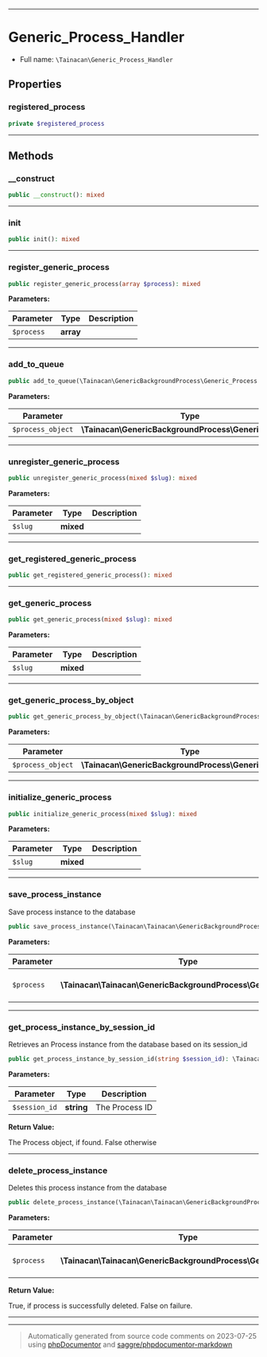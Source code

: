 ***

# Generic_Process_Handler





* Full name: `\Tainacan\Generic_Process_Handler`



## Properties


### registered_process



```php
private $registered_process
```






***

## Methods


### __construct



```php
public __construct(): mixed
```











***

### init



```php
public init(): mixed
```











***

### register_generic_process



```php
public register_generic_process(array $process): mixed
```








**Parameters:**

| Parameter | Type | Description |
|-----------|------|-------------|
| `$process` | **array** |  |




***

### add_to_queue



```php
public add_to_queue(\Tainacan\GenericBackgroundProcess\Generic_Process $process_object): mixed
```








**Parameters:**

| Parameter | Type | Description |
|-----------|------|-------------|
| `$process_object` | **\Tainacan\GenericBackgroundProcess\Generic_Process** |  |




***

### unregister_generic_process



```php
public unregister_generic_process(mixed $slug): mixed
```








**Parameters:**

| Parameter | Type | Description |
|-----------|------|-------------|
| `$slug` | **mixed** |  |




***

### get_registered_generic_process



```php
public get_registered_generic_process(): mixed
```











***

### get_generic_process



```php
public get_generic_process(mixed $slug): mixed
```








**Parameters:**

| Parameter | Type | Description |
|-----------|------|-------------|
| `$slug` | **mixed** |  |




***

### get_generic_process_by_object



```php
public get_generic_process_by_object(\Tainacan\GenericBackgroundProcess\Generic_Process $process_object): mixed
```








**Parameters:**

| Parameter | Type | Description |
|-----------|------|-------------|
| `$process_object` | **\Tainacan\GenericBackgroundProcess\Generic_Process** |  |




***

### initialize_generic_process



```php
public initialize_generic_process(mixed $slug): mixed
```








**Parameters:**

| Parameter | Type | Description |
|-----------|------|-------------|
| `$slug` | **mixed** |  |




***

### save_process_instance

Save process instance to the database

```php
public save_process_instance(\Tainacan\Tainacan\GenericBackgroundProcess\Generic_Process $process): void
```








**Parameters:**

| Parameter | Type | Description |
|-----------|------|-------------|
| `$process` | **\Tainacan\Tainacan\GenericBackgroundProcess\Generic_Process** | The process object |




***

### get_process_instance_by_session_id

Retrieves an Process instance from the database based on its session_id

```php
public get_process_instance_by_session_id(string $session_id): \Tainacan\Tainacan\GenericBackgroundProcess\Generic_Process|false
```








**Parameters:**

| Parameter | Type | Description |
|-----------|------|-------------|
| `$session_id` | **string** | The Process ID |


**Return Value:**

The Process object, if found. False otherwise



***

### delete_process_instance

Deletes this process instance from the database

```php
public delete_process_instance(\Tainacan\Tainacan\GenericBackgroundProcess\Generic_Process $process): bool
```








**Parameters:**

| Parameter | Type | Description |
|-----------|------|-------------|
| `$process` | **\Tainacan\Tainacan\GenericBackgroundProcess\Generic_Process** | The Process object |


**Return Value:**

True, if process is successfully deleted. False on failure.



***


***
> Automatically generated from source code comments on 2023-07-25 using [phpDocumentor](http://www.phpdoc.org/) and [saggre/phpdocumentor-markdown](https://github.com/Saggre/phpDocumentor-markdown)
